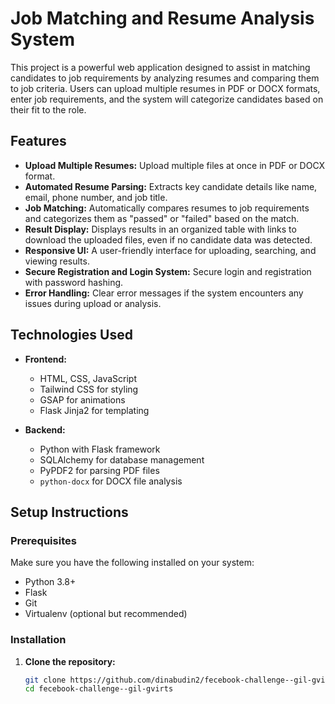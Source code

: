 # Job Matching and Resume Analysis System

This project is a powerful web application designed to assist in matching candidates to job requirements by analyzing resumes and comparing them to job criteria. Users can upload multiple resumes in PDF or DOCX formats, enter job requirements, and the system will categorize candidates based on their fit to the role. 

## Features

- **Upload Multiple Resumes:** Upload multiple files at once in PDF or DOCX format.
- **Automated Resume Parsing:** Extracts key candidate details like name, email, phone number, and job title.
- **Job Matching:** Automatically compares resumes to job requirements and categorizes them as "passed" or "failed" based on the match.
- **Result Display:** Displays results in an organized table with links to download the uploaded files, even if no candidate data was detected.
- **Responsive UI:** A user-friendly interface for uploading, searching, and viewing results.
- **Secure Registration and Login System:** Secure login and registration with password hashing.
- **Error Handling:** Clear error messages if the system encounters any issues during upload or analysis.

## Technologies Used

- **Frontend:**
  - HTML, CSS, JavaScript
  - Tailwind CSS for styling
  - GSAP for animations
  - Flask Jinja2 for templating

- **Backend:**
  - Python with Flask framework
  - SQLAlchemy for database management
  - PyPDF2 for parsing PDF files
  - `python-docx` for DOCX file analysis

## Setup Instructions

### Prerequisites

Make sure you have the following installed on your system:
- Python 3.8+
- Flask
- Git
- Virtualenv (optional but recommended)

### Installation

1. **Clone the repository:**
   ```bash
   git clone https://github.com/dinabudin2/fecebook-challenge--gil-gvirts.git
   cd fecebook-challenge--gil-gvirts
